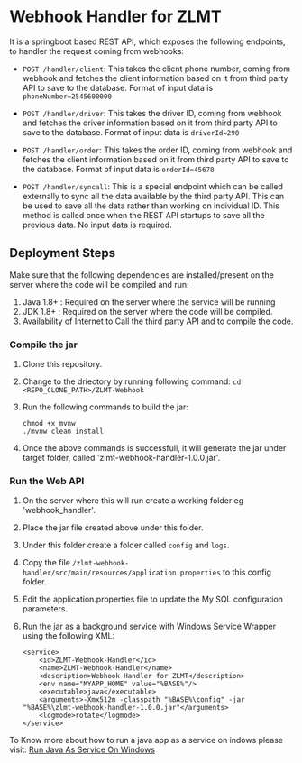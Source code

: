 # Webhook Handler for ZLMT

It is a springboot based REST API, which exposes the following endpoints, to handler the request coming from webhooks:

- `POST /handler/client`: This takes the client phone number, coming from webhook and fetches the client information based on it from third party API to save to the database. Format of input data is `phoneNumber=2545600000`

- `POST /handler/driver`: This takes the driver ID, coming from webhook and fetches the driver information based on it from third party API to save to the database. Format of input data is `driverId=290`

- `POST /handler/order`: This takes the order ID, coming from webhook and fetches the client information based on it from third party API to save to the database. Format of input data is `orderId=45678`

- `POST /handler/syncall`: This is a special endpoint which can be called externally to sync all the data available by the third party API. This can be used to save all the data rather than working on individual ID. This method is called once when the REST API startups to save all the previous data. No input data is required.

## Deployment Steps

Make sure that the following dependencies are installed/present on the server where the code will be compiled and run:

1. Java 1.8+ : Required on the server where the service will be running
2. JDK 1.8+ : Required on the server where the code will be compiled.
3. Availability of Internet to Call the third party API and to compile the code.

### Compile the jar

1. Clone this repository.

2. Change to the driectory by running following command:
	`cd <REPO_CLONE_PATH>/ZLMT-Webhook`

3. Run the following commands to build the jar:
	```
	chmod +x mvnw
	./mvnw clean install		
	```
4. Once the above commands is successfull, it will generate the jar under target folder, called 'zlmt-webhook-handler-1.0.0.jar'.


### Run the Web API

1. On the server where this will run create a working folder eg 'webhook_handler'.
2. Place the jar file created above under this folder.
2. Under this folder create a folder called `config` and `logs`.
3. Copy the file `/zlmt-webhook-handler/src/main/resources/application.properties` to this config folder.
4. Edit the application.properties file to update the My SQL configuration parameters.
5. Run the jar as a background service with Windows Service Wrapper using the following XML:

	```
	<service>
	    <id>ZLMT-Webhook-Handler</id>
	    <name>ZLMT-Webhook-Handler</name>
	    <description>Webhook Handler for ZLMT</description>
	    <env name="MYAPP_HOME" value="%BASE%"/>
	    <executable>java</executable>
	    <arguments>-Xmx512m -classpath "%BASE%\config" -jar "%BASE%\zlmt-webhook-handler-1.0.0.jar"</arguments>
	    <logmode>rotate</logmode>
	</service>
	``` 

To Know more about how to run a java app as a service on indows please visit: [Run Java As Service On Windows](https://www.baeldung.com/spring-boot-app-as-a-service#1-windows-service-wrapper)

  





